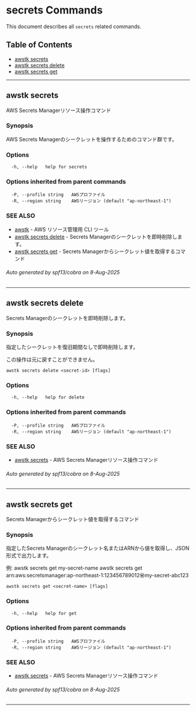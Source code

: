 # secrets Commands

This document describes all `secrets` related commands.

## Table of Contents

- [awstk secrets](#awstk-secrets)
- [awstk secrets delete](#awstk-secrets-delete)
- [awstk secrets get](#awstk-secrets-get)

---

## awstk secrets

AWS Secrets Managerリソース操作コマンド

### Synopsis

AWS Secrets Managerのシークレットを操作するためのコマンド群です。

### Options

```
  -h, --help   help for secrets
```

### Options inherited from parent commands

```
  -P, --profile string   AWSプロファイル
  -R, --region string    AWSリージョン (default "ap-northeast-1")
```

### SEE ALSO

* [awstk](README.md)	 - AWS リソース管理用 CLI ツール
* [awstk secrets delete](secrets.md#awstk-secrets-delete)	 - Secrets Managerのシークレットを即時削除します。
* [awstk secrets get](secrets.md#awstk-secrets-get)	 - Secrets Managerからシークレット値を取得するコマンド

###### Auto generated by spf13/cobra on 8-Aug-2025

---

## awstk secrets delete

Secrets Managerのシークレットを即時削除します。

### Synopsis

指定したシークレットを復旧期間なしで即時削除します。

この操作は元に戻すことができません。

```
awstk secrets delete <secret-id> [flags]
```

### Options

```
  -h, --help   help for delete
```

### Options inherited from parent commands

```
  -P, --profile string   AWSプロファイル
  -R, --region string    AWSリージョン (default "ap-northeast-1")
```

### SEE ALSO

* [awstk secrets](secrets.md)	 - AWS Secrets Managerリソース操作コマンド

###### Auto generated by spf13/cobra on 8-Aug-2025

---

## awstk secrets get

Secrets Managerからシークレット値を取得するコマンド

### Synopsis

指定したSecrets Managerのシークレット名またはARNから値を取得し、JSON形式で出力します。

例:
  awstk secrets get my-secret-name
  awstk secrets get arn:aws:secretsmanager:ap-northeast-1:123456789012:secret:my-secret-abc123

```
awstk secrets get <secret-name> [flags]
```

### Options

```
  -h, --help   help for get
```

### Options inherited from parent commands

```
  -P, --profile string   AWSプロファイル
  -R, --region string    AWSリージョン (default "ap-northeast-1")
```

### SEE ALSO

* [awstk secrets](secrets.md)	 - AWS Secrets Managerリソース操作コマンド

###### Auto generated by spf13/cobra on 8-Aug-2025

---

